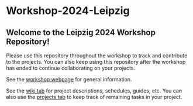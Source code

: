 # Workshop-2024-Leipzig

## Welcome to the Leipzig 2024 Workshop Repository!

Please use this repository throughout the workshop to track and contribute to the projects. You can also keep using this repository after the workshop has ended to continue collaborating on your projects.

See the [workshop webpage](https://www.mis.mpg.de/events/series/macaulay2-in-the-sciences) for general information.

See the [wiki tab](https://github.com/Macaulay2/Workshop-2024-Leipzig/wiki) for project descriptions, schedules, guides, etc. You can also use the [projects tab](https://github.com/Macaulay2/Workshop-2024-Leipzig/projects) to keep track of remaining tasks in your project.
